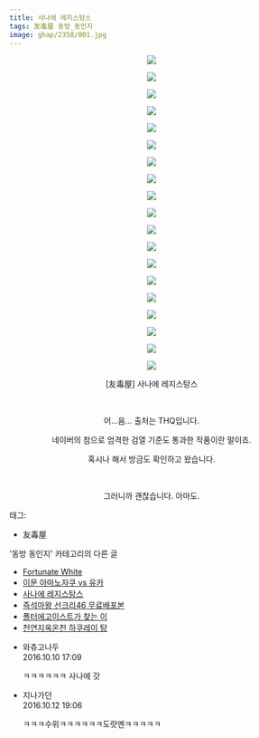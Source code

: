 ```yaml
---
title: 사나에 레지스탕스
tags: 友毒屋 동방_동인지
image: ghap/2358/001.jpg
---
```

<div class="article">
<p style="text-align: center; clear: none; float: none;"><img src="{{ site.nasurl }}/ghap/2358/001.jpg"/></p>
<p style="text-align: center; clear: none; float: none;"><img src="{{ site.nasurl }}/ghap/2358/002.jpg"/></p>
<p style="text-align: center; clear: none; float: none;"><img src="{{ site.nasurl }}/ghap/2358/003.jpg"/></p>
<p style="text-align: center; clear: none; float: none;"><img src="{{ site.nasurl }}/ghap/2358/004.jpg"/></p>
<p style="text-align: center; clear: none; float: none;"><img src="{{ site.nasurl }}/ghap/2358/005.jpg"/></p>
<p style="text-align: center; clear: none; float: none;"><img src="{{ site.nasurl }}/ghap/2358/006.jpg"/></p>
<p style="text-align: center; clear: none; float: none;"><img src="{{ site.nasurl }}/ghap/2358/007.jpg"/></p>
<p style="text-align: center; clear: none; float: none;"><img src="{{ site.nasurl }}/ghap/2358/008.jpg"/></p>
<p style="text-align: center; clear: none; float: none;"><img src="{{ site.nasurl }}/ghap/2358/009.jpg"/></p>
<p style="text-align: center; clear: none; float: none;"><img src="{{ site.nasurl }}/ghap/2358/010.jpg"/></p>
<p style="text-align: center; clear: none; float: none;"><img src="{{ site.nasurl }}/ghap/2358/011.jpg"/></p>
<p style="text-align: center; clear: none; float: none;"><img src="{{ site.nasurl }}/ghap/2358/012.jpg"/></p>
<p style="text-align: center; clear: none; float: none;"><img src="{{ site.nasurl }}/ghap/2358/013.jpg"/></p>
<p style="text-align: center; clear: none; float: none;"><img src="{{ site.nasurl }}/ghap/2358/014.jpg"/></p>
<p style="text-align: center; clear: none; float: none;"><img src="{{ site.nasurl }}/ghap/2358/015.jpg"/></p>
<p style="text-align: center; clear: none; float: none;"><img src="{{ site.nasurl }}/ghap/2358/016.jpg"/></p>
<p style="text-align: center; clear: none; float: none;"><img src="{{ site.nasurl }}/ghap/2358/017.jpg"/></p>
<p style="text-align: center; clear: none; float: none;"><img src="{{ site.nasurl }}/ghap/2358/018.jpg"/></p>
<p style="text-align: center; clear: none; float: none;"><img src="{{ site.nasurl }}/ghap/2358/019.jpg"/></p>
<p style="text-align: center; clear: none; float: none;">[友毒屋] 사나에 레지스탕스</p>
<p style="text-align: center; clear: none; float: none;"><br/></p>
<p style="text-align: center; clear: none; float: none;">어...음... 출처는 THQ입니다.</p>
<p style="text-align: center; clear: none; float: none;">네이버의 참으로 엄격한 검열 기준도 통과한 작품이란 말이죠.</p>
<p style="text-align: center; clear: none; float: none;">혹시나 해서 방금도 확인하고 왔습니다.</p>
<p style="text-align: center; clear: none; float: none;"><br/></p>
<p style="text-align: center; clear: none; float: none;">그러니까 괜찮습니다. 아마도.</p>
<p style="text-align: center; clear: none; float: none;"></p>
</div><div class="tagTrail">
<p>태그: </p>
<ul>
<li>友毒屋</li>
</ul>
</div><div class="another">
<p>'동방 동인지' 카테고리의 다른 글</p>
<ul>
<li><a href="/2016-09-27-ghap_2360">Fortunate White</a></li>
<li><a href="/2016-09-27-ghap_2359">이문 아마노자쿠 vs 유카</a></li>
<li><a href="/2016-09-27-ghap_2358">사나에 레지스탕스</a></li>
<li><a href="/2016-09-27-ghap_2357">즉석마왕 선크리46 무료배포본</a></li>
<li><a href="/2016-09-27-ghap_2356">폴터에고이스트가 찾는 이</a></li>
<li><a href="/2016-09-27-ghap_2355">천연지옥온천 하쿠레이 탕</a></li>
</ul>
</div><div class="cb_module cb_fluid">
<div class="cb_wrt cb_profile">
<div class="comment">
<ul>
<li class="cb_thumb_off" id="comment14824212">
<div class="cb_comment_area">
<div class="cb_info_area">
<div class="cb_section">
<span class="cb_nick_name">와츄고나두</span>
</div>
<div class="cb_section">
<span class="cb_date">2016.10.10 17:09 </span>
</div>
</div>
<div class="cb_dsc_comment">
<p class="cb_dsc">
											ㅋㅋㅋㅋㅋㅋ 사나에 갓
										</p>
</div>
</div></li>
<li class="cb_thumb_off" id="comment14826390">
<div class="cb_comment_area">
<div class="cb_info_area">
<div class="cb_section">
<span class="cb_nick_name">지나가던</span>
</div>
<div class="cb_section">
<span class="cb_date">2016.10.12 19:06 </span>
</div>
</div>
<div class="cb_dsc_comment">
<p class="cb_dsc">
											ㅋㅋㅋ수위ㅋㅋㅋㅋㅋㅋ도랏멘ㅋㅋㅋㅋㅋ
										</p>
</div>
</div></li>
</ul>
</div>
</div><!-- commentList close -->
</div>